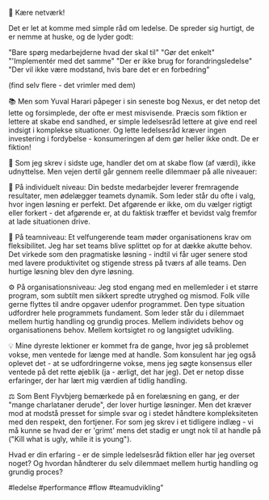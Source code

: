 🤝 Kære netværk!

Det er let at komme med simple råd om ledelse. De spreder sig hurtigt, de er nemme at huske, og de lyder godt:

"Bare spørg medarbejderne hvad der skal til"
"Gør det enkelt"
"'Implementér med det samme"
"Der er ikke brug for forandringsledelse"
"Der vil ikke være modstand, hvis bare det er en forbedring"

(find selv flere - det vrimler med dem)

📚 Men som Yuval Harari påpeger i sin seneste bog Nexus, er det netop det lette og forsimplede, der ofte er mest misvisende. Præcis som fiktion er lettere at skabe end sandhed, er simple ledelsesråd lettere at give end reel indsigt i komplekse situationer. Og lette ledelsesråd kræver ingen investering i fordybelse - konsumeringen af dem gør heller ikke ondt. De er fiktion!

💭 Som jeg skrev i sidste uge, handler det om at skabe flow (af værdi), ikke udnyttelse. Men vejen dertil går gennem reelle dilemmaer på alle niveauer:

🎯 På individuelt niveau:
Din bedste medarbejder leverer fremragende resultater, men ødelægger teamets dynamik. Som leder står du ofte i valg, hvor ingen løsning er perfekt. Det afgørende er ikke, om du vælger rigtigt eller forkert - det afgørende er, at du faktisk træffer et bevidst valg fremfor at lade situationen drive.

👥 På teamniveau:
Et velfungerende team møder organisationens krav om fleksibilitet. Jeg har set teams blive splittet op for at dække akutte behov. Det virkede som den pragmatiske løsning - indtil vi får uger senere stod med lavere produktivitet og stigende stress på tværs af alle teams. Den hurtige løsning blev den dyre løsning.

⚙️ På organisationsniveau:
Jeg stod engang med en mellemleder i et større program, som subtilt men sikkert spredte utryghed og mismod. Folk ville gerne flyttes til andre opgaver udenfor programmet. Den type situation udfordrer hele programmets fundament. Som leder står du i dilemmaet mellem hurtig handling og grundig proces. Mellem individets behov og organisationens behov. Mellem kortsigtet ro og langsigtet udvikling.

💡 Mine dyreste lektioner er kommet fra de gange, hvor jeg så problemet vokse, men ventede for længe med at handle.
Som konsulent har jeg også oplevet det - at se udfordringerne vokse, mens jeg søgte konsensus eller ventede på det rette øjeblik (ja - ærligt, det har jeg). Det er netop disse erfaringer, der har lært mig værdien af tidlig handling.

⚖️  Som Bent Flyvbjerg bemærkede på en forelæsning en gang, er der "mange charlataner derude", der lover hurtige løsninger. Men det kræver mod at modstå presset for simple svar og i stedet håndtere kompleksiteten med den respekt, den fortjener. For som jeg skrev i et tidligere indlæg - vi må kunne se hvad der er 'grimt' mens det stadig er ungt nok til at handle på ("Kill what is ugly, while it is young").

Hvad er din erfaring - er de simple ledelsesråd fiktion eller har jeg overset noget? Og hvordan håndterer du selv dilemmaet mellem hurtig handling og grundig proces?

#ledelse #performance #flow #teamudvikling"